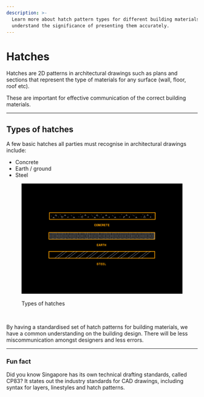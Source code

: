 ```yaml
---
description: >-
  Learn more about hatch pattern types for different building materials, and
  understand the significance of presenting them accurately.
---
```


# Hatches

Hatches are 2D patterns in architectural drawings such as plans and sections that represent the type of materials for any surface (wall, floor, roof etc).

These are important for effective communication of the correct building materials.

***

## Types of hatches

A few basic hatches all parties must recognise in architectural drawings include:

* Concrete
* Earth / ground
* Steel

<div align="left">

<figure><img src="../.gitbook/assets/05 - Hatch Types.jpg" alt="" width="563"><figcaption><p>Types of hatches</p></figcaption></figure>

</div>

‍

By having a standardised set of hatch patterns for building materials, we have a common understanding on the building design. There will be less miscommunication amongst designers and less errors.

***

### Fun fact

Did you know Singapore has its own technical drafting standards, called CP83? It states out the industry standards for CAD drawings, including syntax for layers, linestyles and hatch patterns.
